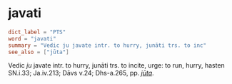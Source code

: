 # javati

``` toml
dict_label = "PTS"
word = "javati"
summary = "Vedic ju javate intr. to hurry, junāti trs. to inc"
see_also = ["jūta"]
```

Vedic *ju* javate intr. to hurry, junāti trs. to incite, urge: to run, hurry, hasten SN.i.33; Ja.iv.213; Dāvs v.24; Dhs\-a.265, pp. *[jūta](jūta.md)*.

